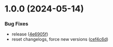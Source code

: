 # 1.0.0 (2024-05-14)


### Bug Fixes

* release ([4e6905f](https://github.com/affinidi/affinidi-tdk/commit/4e6905fa20f9b5f4374941111515889f43243e9d))
* reset changelogs, force new versions ([cef4c6d](https://github.com/affinidi/affinidi-tdk/commit/cef4c6d1ff7de81d92724bb001f4b28ef4afafc7))
